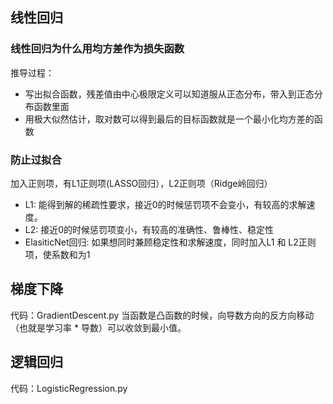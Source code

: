 ## 线性回归

### 线性回归为什么用均方差作为损失函数

推导过程：
* 写出拟合函数，残差值由中心极限定义可以知道服从正态分布，带入到正态分布函数里面
* 用极大似然估计，取对数可以得到最后的目标函数就是一个最小化均方差的函数

### 防止过拟合

加入正则项，有L1正则项(LASSO回归），L2正则项（Ridge岭回归）

* L1: 能得到解的稀疏性要求，接近0的时候惩罚项不会变小，有较高的求解速度。
* L2: 接近0的时候惩罚项变小，有较高的准确性、鲁棒性、稳定性
* ElasiticNet回归: 如果想同时兼顾稳定性和求解速度，同时加入L1 和 L2正则项，使系数和为1


## 梯度下降

代码：GradientDescent.py
当函数是凸函数的时候，向导数方向的反方向移动（也就是学习率 * 导数）可以收敛到最小值。

## 逻辑回归

代码：LogisticRegression.py


